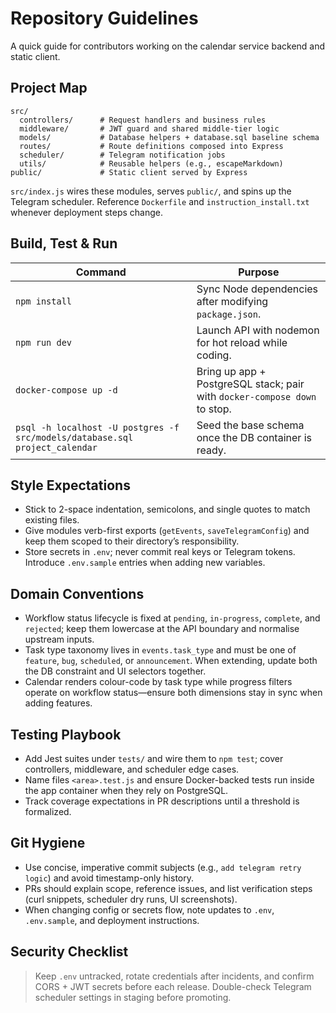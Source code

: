 # Repository Guidelines

A quick guide for contributors working on the calendar service backend and static client.

## Project Map
```
src/
  controllers/      # Request handlers and business rules
  middleware/       # JWT guard and shared middle-tier logic
  models/           # Database helpers + database.sql baseline schema
  routes/           # Route definitions composed into Express
  scheduler/        # Telegram notification jobs
  utils/            # Reusable helpers (e.g., escapeMarkdown)
public/             # Static client served by Express
```
`src/index.js` wires these modules, serves `public/`, and spins up the Telegram scheduler. Reference `Dockerfile` and `instruction_install.txt` whenever deployment steps change.

## Build, Test & Run
| Command | Purpose |
| --- | --- |
| `npm install` | Sync Node dependencies after modifying `package.json`. |
| `npm run dev` | Launch API with nodemon for hot reload while coding. |
| `docker-compose up -d` | Bring up app + PostgreSQL stack; pair with `docker-compose down` to stop. |
| `psql -h localhost -U postgres -f src/models/database.sql project_calendar` | Seed the base schema once the DB container is ready. |

## Style Expectations
- Stick to 2-space indentation, semicolons, and single quotes to match existing files.
- Give modules verb-first exports (`getEvents`, `saveTelegramConfig`) and keep them scoped to their directory’s responsibility.
- Store secrets in `.env`; never commit real keys or Telegram tokens. Introduce `.env.sample` entries when adding new variables.

## Domain Conventions
- Workflow status lifecycle is fixed at `pending`, `in-progress`, `complete`, and `rejected`; keep them lowercase at the API boundary and normalise upstream inputs.
- Task type taxonomy lives in `events.task_type` and must be one of `feature`, `bug`, `scheduled`, or `announcement`. When extending, update both the DB constraint and UI selectors together.
- Calendar renders colour-code by task type while progress filters operate on workflow status—ensure both dimensions stay in sync when adding features.

## Testing Playbook
- Add Jest suites under `tests/` and wire them to `npm test`; cover controllers, middleware, and scheduler edge cases.
- Name files `<area>.test.js` and ensure Docker-backed tests run inside the app container when they rely on PostgreSQL.
- Track coverage expectations in PR descriptions until a threshold is formalized.

## Git Hygiene
- Use concise, imperative commit subjects (e.g., `add telegram retry logic`) and avoid timestamp-only history.
- PRs should explain scope, reference issues, and list verification steps (curl snippets, scheduler dry runs, UI screenshots).
- When changing config or secrets flow, note updates to `.env`, `.env.sample`, and deployment instructions.

## Security Checklist
> Keep `.env` untracked, rotate credentials after incidents, and confirm CORS + JWT secrets before each release. Double-check Telegram scheduler settings in staging before promoting. 
